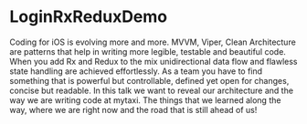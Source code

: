 # LoginRxReduxDemo
Coding for iOS is evolving more and more. MVVM, Viper, Clean Architecture are patterns that help in writing more legible, testable and beautiful code. When you add Rx and Redux to the mix unidirectional data flow and flawless state handling are achieved effortlessly. As a team you have to find something that is powerful but controllable, defined yet open for changes, concise but readable. In this talk we want to reveal our architecture and the way we are writing code at mytaxi. The things that we learned along the way, where we are right now and the road that is still  ahead of us!
